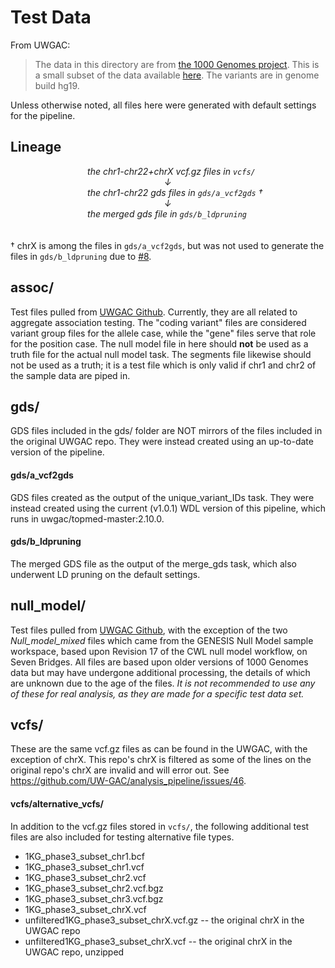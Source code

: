 # Test Data
From UWGAC:
> The data in this directory are from [the 1000 Genomes project](http://www.internationalgenome.org/). This is a small subset of the data available [here](http://ftp.1000genomes.ebi.ac.uk/vol1/ftp/release/20130502/). The variants are in genome build hg19.  

Unless otherwise noted, all files here were generated with default settings for the pipeline. 

## Lineage
⠀⠀⠀⠀⠀⠀⠀⠀⠀⠀⠀⠀*the chr1-chr22+chrX vcf.gz files in `vcfs/`  
⠀⠀⠀⠀⠀⠀⠀⠀⠀⠀⠀⠀⠀⠀⠀⠀⠀⠀⠀⠀⠀⠀⠀⠀↓  
⠀⠀⠀⠀⠀⠀⠀⠀⠀⠀⠀⠀the chr1-chr22 gds files in `gds/a_vcf2gds` †  
⠀⠀⠀⠀⠀⠀⠀⠀⠀⠀⠀⠀⠀⠀⠀⠀⠀⠀⠀⠀⠀⠀⠀⠀↓  
⠀⠀⠀⠀⠀⠀⠀⠀⠀⠀⠀⠀the merged gds file in `gds/b_ldpruning`* 
⠀   
⠀   
⠀   
† chrX is among the files in `gds/a_vcf2gds`, but was not used to generate the files in `gds/b_ldpruning` due to [#8](https://github.com/DataBiosphere/analysis_pipeline_WDL/issues/8).

## assoc/
Test files pulled from [UWGAC Github](https://github.com/UW-GAC/analysis_pipeline/tree/master/testdata). Currently, they are all related to aggregate association testing. The "coding variant" files are considered variant group files for the allele case, while the "gene" files serve that role for the position case. The null model file in here should **not** be used as a truth file for the actual null model task. The segments file likewise should not be used as a truth; it is a test file which is only valid if chr1 and chr2 of the sample data are piped in.

## gds/
GDS files included in the gds/ folder are NOT mirrors of the files included in the original UWGAC repo. They were instead created using an up-to-date version of the pipeline.

#### gds/a_vcf2gds
GDS files created as the output of the unique_variant_IDs task. They were instead created using the current (v1.0.1) WDL version of this pipeline, which runs in uwgac/topmed-master:2.10.0.

#### gds/b_ldpruning
The merged GDS file as the output of the merge_gds task, which also underwent LD pruning on the default settings.

## null_model/
Test files pulled from [UWGAC Github](https://github.com/UW-GAC/analysis_pipeline/tree/master/testdata), with the exception of the two *Null_model_mixed* files which came from the GENESIS Null Model sample workspace, based upon Revision 17 of the CWL null model workflow, on Seven Bridges. All files are based upon older versions of 1000 Genomes data but may have undergone additional processing, the details of which are unknown due to the age of the files. *It is not recommended to use any of these for real analysis, as they are made for a specific test data set.*

## vcfs/
These are the same vcf.gz files as can be found in the UWGAC, with the exception of chrX. This repo's chrX is filtered as some of the lines on the original repo's chrX are invalid and will error out. See https://github.com/UW-GAC/analysis_pipeline/issues/46.

#### vcfs/alternative_vcfs/
In addition to the vcf.gz files stored in `vcfs/`, the following additional test files are also included for testing alternative file types.
* 1KG_phase3_subset_chr1.bcf
* 1KG_phase3_subset_chr1.vcf
* 1KG_phase3_subset_chr2.vcf
* 1KG_phase3_subset_chr2.vcf.bgz
* 1KG_phase3_subset_chr3.vcf.bgz
* 1KG_phase3_subset_chrX.vcf
* unfiltered1KG_phase3_subset_chrX.vcf.gz -- the original chrX in the UWGAC repo
* unfiltered1KG_phase3_subset_chrX.vcf -- the original chrX in the UWGAC repo, unzipped
